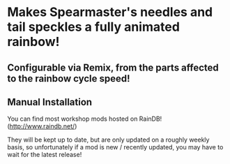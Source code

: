 # Makes Spearmaster's needles and tail speckles a fully animated rainbow!

## Configurable via Remix, from the parts affected to the rainbow cycle speed!
 
## Manual Installation
You can find most workshop mods hosted on RainDB! (http://www.raindb.net/)
  
  They will be kept up to date, but are only updated on a roughly weekly basis, so unfortunately if a mod is new / recently updated, you may have to wait for the latest release!
